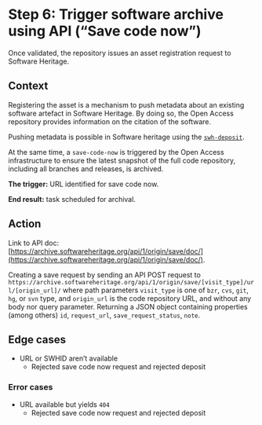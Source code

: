 # Step 6: Trigger software archive using API (“Save code now”)

Once validated, the repository issues an asset registration request to Software
Heritage.

## Context

Registering the asset is a mechanism to push metadata about an existing
software artefact in Software Heritage. By doing so, the Open Access repository
provides information on the citation of the software.

Pushing metadata is possible in Software heritage using the
[`swh-deposit`](https://docs.softwareheritage.org/devel/swh-deposit/index.html).

At the same time, a `save-code-now` is triggered by the Open Access
infrastructure to ensure the latest snapshot of the full code repository,
including all branches and releases, is archived.

**The trigger:** URL identified for save code now.

**End result:** task scheduled for archival.

## Action

Link to API doc:
[https://archive.softwareheritage.org/api/1/origin/save/doc/](https://archive.softwareheritage.org/api/1/origin/save/doc/).

Creating a save request by sending an API POST request to
`https://archive.softwareheritage.org/api/1/origin/save/[visit_type]/url/[origin_url]/`
where path parameters `visit_type` is one of `bzr`, `cvs`, `git`, `hg`, or
`svn` type, and `origin_url` is the code repository URL, and without any body
nor query parameter. Returning a JSON object containing properties (among
others) `id`, `request_url`, `save_request_status`, `note`.

## Edge cases

* URL or SWHID aren’t available
    * Rejected save code now request and rejected deposit

### Error cases

* URL available but yields `404`
    * Rejected save code now request and rejected deposit
